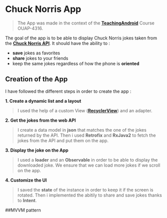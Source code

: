 # Chuck Norris App

> The App was made in the context of the **[TeachingAndroid](https://github.com/NicolasDuponchel/TeachingAndroid)** Course OUAP-4316. 

The goal of the app is to be able to display Chuck Norris jokes taken from the **[Chuck Norris API](https://api.chucknorris.io/)**.
It should have the ability to :
- **save** jokes as favorites
- **share** jokes to your friends 
- keep the same jokes regardless of how the phone is **oriented**
## Creation of the App

I have followed the different steps in order to create the app :

**1. Create a dynamic list and a layout**

 > I used the help of a custom View (**[RecyclerView](https://developer.android.com/reference/androidx/recyclerview/widget/RecyclerView)**) and an adapter.

**2. Get the jokes from the web API**

> I create a data model in **json** that matches the one of the jokes returned by the API. Then i used **Retrofix** and **RxJava2** to fetch the jokes from the API and put them on the app.

**3. Display the joke on the App**

> I used a **loader** and an **Observable** in order to be able to display the downloaded joke. We ensure that we can load more jokes if we scroll on the app.

**4. Customize the UI**

> I saved the **state** of the instance in order to keep it if the screen is rotated. Then i implemented the abitily to share and save jokes thanks to **Intent**.

##MVVM pattern 



